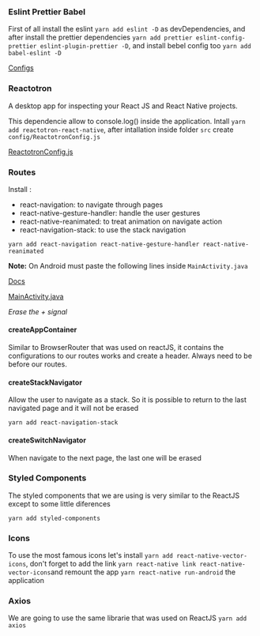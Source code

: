 ### Eslint Prettier Babel
First of all install the eslint `yarn add eslint -D` as devDependencies, and after install the prettier dependencies
`yarn add prettier eslint-config-prettier eslint-plugin-prettier -D`, and install bebel config too `yarn add babel-eslint -D`

[Configs](https://gist.github.com/richardyamamoto/bf72b72bfb5806c0a55bc8d5aeb0b0fc)

### Reactotron
A desktop app for inspecting your React JS and React Native projects.

This dependencie allow to console.log() inside the application. Intall `yarn add reactotron-react-native`, after intallation
inside folder `src` create `config/ReactotronConfig.js`

[ReactotronConfig.js](https://gist.github.com/richardyamamoto/4f57f7bf71d8fb8c7afc1d6b0497db86)

### Routes

Install :
- react-navigation: to navigate through pages
- react-native-gesture-handler: handle the user gestures
- react-native-reanimated: to treat animation on navigate action
- react-navigation-stack: to use the stack navigation

`yarn add react-navigation react-native-gesture-handler react-native-reanimated`

**Note:**
On Android must paste the following lines inside `MainActivity.java`

[Docs](https://kmagiera.github.io/react-native-gesture-handler/docs/getting-started.html)

[MainActivity.java](https://gist.github.com/richardyamamoto/4aa77d770a79089a248eb1a2b1714b7b)

_Erase the + signal_

#### createAppContainer
Similar to BrowserRouter that was used on reactJS, it contains the
configurations to our routes works and create a header.
Always need to be before our routes.

#### createStackNavigator
Allow the user to navigate as a stack. So it is possible to return to the last
navigated page and it will not be erased

`yarn add react-navigation-stack` 

#### createSwitchNavigator
When navigate to the next page, the last one will be erased

### Styled Components
The styled components that we are using is very similar to the ReactJS except to some little diferences

`yarn add styled-components`

### Icons
To use the most famous icons let's install `yarn add react-native-vector-icons`, don't forget to add the link
`yarn react-native link react-native-vector-icons`and remount the app `yarn react-native run-android`
the application

### Axios
We are going to use the same librarie that was used on ReactJS
`yarn add axios`
